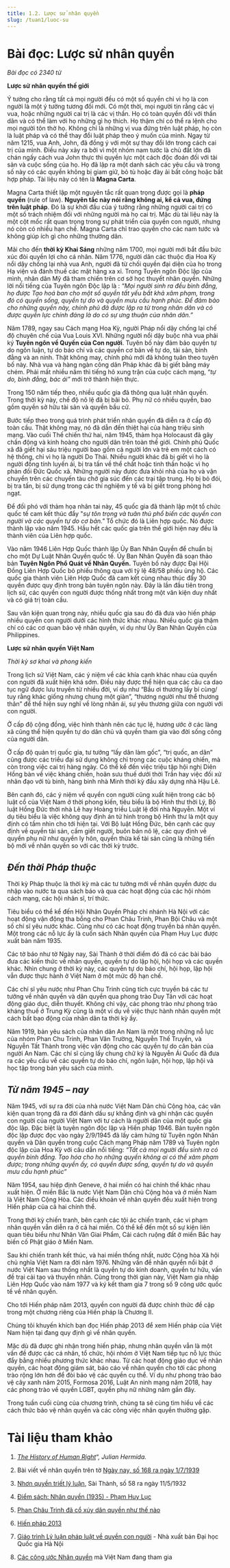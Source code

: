 ```yaml
---
title: 1.2. Lược sử nhân quyền
slug: /tuan1/luoc-su
---
```


# **Bài đọc: Lược sử nhân quyền** 

*Bài đọc có 2340 từ*

**Lược sử nhân quyền thế giới** 

Ý tưởng cho rằng tất cả mọi người đều có một số quyền chỉ vì họ là con người là một ý tưởng tương đối mới. Có một thời, mọi người tin rằng các vị vua, hoặc những người cai trị là các vị thần. Họ có toàn quyền đối với thần dân và có thể làm với họ những gì họ thích. Họ thậm chí có thể ra lệnh cho mọi người tôn thờ họ. Không chỉ là những vị vua đứng trên luật pháp, họ còn là luật pháp và có thể thay đổi luật pháp theo ý muốn của mình. Ngay từ năm 1215, vua Anh, John, đã đồng ý với một sự thay đổi lớn trong cách cai trị của mình. Điều này xảy ra bởi vì một nhóm nam tước là chủ đất lớn đã chán ngấy cách vua John thực thi quyền lực một cách độc đoán đối với tài sản và cuộc sống của họ. Họ đã lập ra một danh sách các yêu cầu và trong số này có các quyền không bị giam giữ, bỏ tù hoặc đày ải bất công hoặc bất hợp pháp. Tài liệu này có tên là **Magna Carta**.

Magna Carta thiết lập một nguyên tắc rất quan trọng được gọi là **pháp quyền** (rule of law). **Nguyên tắc này nói rằng không ai, kể cả vua, đứng trên luật pháp**. Đó là sự khởi đầu của ý tưởng rằng những người cai trị có một số trách nhiệm đối với những người mà họ cai trị. Mặc dù tài liệu này là một cột mốc rất quan trọng trong sự phát triển của quyền con người, nhưng nó còn có nhiều  hạn chế. Magna Carta chỉ trao quyền cho các nam tước và không giúp ích gì cho những thường dân.

Mãi cho đến **thời kỳ Khai Sáng** những năm 1700, mọi người mới bắt đầu bức xúc đòi quyền lợi cho cá nhân. Năm 1776, người dân các thuộc địa Hoa Kỳ nổi dậy chống lại nhà vua Anh, người đã từ chối quyền đại diện của họ trong Hạ viện và đánh thuế các mặt hàng xa xỉ. Trong Tuyên ngôn Độc lập của mình, nhân dân Mỹ đã tham chiến trên cơ sở học thuyết nhân quyền. Những lời nổi tiếng của Tuyên ngôn Độc lập là : *“Mọi người sinh ra đều bình đẳng, họ được Tạo hoá ban cho một số quyền tất yếu bất khả xâm phạm, trong đó có quyền sống, quyền tự do và quyền mưu cầu hạnh phúc. Để đảm bảo cho những quyền này, chính phủ đã được lập ra từ trong nhân dân và có được quyền lực chính đáng là do có sự ưng thuận của nhân dân.”*

Năm 1789, ngay sau Cách mạng Hoa Kỳ, người Pháp nổi dậy chống lại chế độ chuyên chế của Vua Louis XVI. Những người nổi dậy buộc nhà vua phải ký **Tuyên ngôn về Quyền của Con người**. Tuyên bố này đảm bảo quyền tự do ngôn luận, tự do báo chí và các quyền cơ bản về tự do, tài sản, bình đẳng và an ninh. Thật không may, chính phủ mới đã không tuân theo tuyên bố này. Nhà vua và hàng ngàn công dân Pháp khác đã bị giết bằng máy chém. Phải mất nhiều năm thì tiếng hô xung trận của cuộc cách mạng, “*tự do, bình đẳng, bác ái”* mới trở thành hiện thực.

Trong 150 năm tiếp theo, nhiều quốc gia đã thông qua luật nhân quyền. Trong thời kỳ này, chế độ nô lệ đã bị bãi bỏ. Phụ nữ có nhiều quyền, bao gồm quyền sở hữu tài sản và quyền bầu cử.

Bước tiếp theo trong quá trình phát triển nhân quyền đã diễn ra ở cấp độ toàn cầu. Thật không may, nó đã dẫn đến thiệt hại của hàng triệu sinh mạng. Vào cuối Thế chiến thứ hai, năm 1945, thảm họa Holocaust đã gây chấn động và kinh hoàng cho người dân trên toàn thế giới. Chính phủ Quốc xã đã giết hại sáu triệu người bao gồm cả người lớn và trẻ em một cách có hệ thống, chỉ vì họ là người Do Thái. Nhiều người khác đã bị giết vì họ là người đồng tính luyến ái, bị tra tấn về thể chất hoặc tinh thần hoặc vì họ phản đối Đức Quốc xã. Những người này được đưa khỏi nhà của họ và vận chuyển trên các chuyến tàu chở gia súc đến các trại tập trung. Họ bị bỏ đói, bị tra tấn, bị sử dụng trong các thí nghiệm y tế và bị giết trong phòng hơi ngạt. 

Để đối phó với thảm họa nhân tai này, 45 quốc gia đã thành lập một tổ chức quốc tế cam kết thúc đẩy "*sự tôn trọng và tuân thủ phổ biến các quyền con người và các quyền tự do cơ bản."* Tổ chức đó là Liên hợp quốc. Nó được thành lập vào năm 1945\. Hầu hết các quốc gia trên thế giới hiện nay đều là thành viên của Liên hợp quốc.

Vào năm 1946 Liên Hợp Quốc thành lập Ủy Ban Nhân Quyền để chuẩn bị cho một Dự Luật Nhân Quyền quốc tế. Ủy Ban Nhân Quyền đã soạn thảo bản **Tuyên Ngôn Phổ Quát về Nhân Quyền.** Tuyên bố này được Đại Hội Đồng Liên Hợp Quốc bỏ phiếu thông qua với tỷ lệ 48/58 phiếu ủng hộ. Các quốc gia thành viên Liên Hợp Quốc đã cam kết cùng nhau thúc đẩy 30 quyền được quy định trong bản tuyên ngôn này. Đây là lần đầu tiên trong lịch sử, các quyền con người được thống nhất trong một văn kiện duy nhất và có giá trị toàn cầu. 

Sau văn kiện quan trọng này, nhiều quốc gia sau đó đã đưa vào hiến pháp nhiều quyền con người dưới các hình thức khác nhau. Nhiều quốc gia thậm chí có các cơ quan bảo vệ nhân quyền, ví dụ như Ủy Ban Nhân Quyền của Philippines.

**Lược sử nhân quyền Việt Nam** 

*Thời kỳ sơ khai và phong kiến*

Trong lịch sử Việt Nam, các ý niệm về các khía cạnh khác nhau của quyền con người đã xuất hiện khá sớm. Điều này được thể hiện qua các câu ca dao tục ngữ được lưu truyền từ nhiều đời, ví dụ như “Bầu ơi thương lấy bí cùng/ tuy rằng khác giống nhưng chung một giàn”, “thương người như thể thương thân” để thể hiện suy nghĩ về lòng nhân ái, sự yêu thương giữa con người với con người.

Ở cấp độ cộng đồng, việc hình thành nên các tục lệ, hương ước ở các làng xã cũng thể hiện quyền tự do dân chủ và quyền tham gia vào đời sống công của người dân.

Ở cấp độ quản trị quốc gia, tư tưởng “lấy dân làm gốc”, “trị quốc, an dân” cũng được các triều đại sử dụng không chỉ trong các cuộc kháng chiến, mà còn trong việc cai trị hàng ngày. Có thể kể đến việc triệu tập hội nghị Diên Hồng bàn về việc kháng chiến, hoãn sưu thuế dưới thời Trần hay việc đối xử nhân đạo với tù binh, hàng binh nhà Minh thời kỳ đầu xây dựng nhà Hậu Lê.

Bên cạnh đó, các ý niệm về quyền con người cũng xuất hiện trong các bộ luật cổ của Việt Nam ở thời phong kiến, tiêu biểu là bộ Hình thư thời Lý, Bộ luật Hồng Đức thời nhà Lê hay Hoàng triều Luật lệ đời nhà Nguyễn. Một ví dụ tiêu biểu là việc không quy định án tử hình trong bộ Hình thư là một quy định có tầm nhìn cho tới hiện tại. Với Bộ luật Hồng Đức, bên cạnh các quy định về quyền tài sản, cấm giết người, buôn bán nô lệ, các quy định về quyền phụ nữ như quyền ly hôn, quyền thừa kế tài sản cũng là những tiến bộ mới về nhân quyền so với các thời kỳ trước.

## *Đến thời Pháp thuộc*

Thời kỳ Pháp thuộc là thời kỳ mà các tư tưởng mới về nhân quyền được du nhập vào nước ta qua sách báo và qua các hoạt động của các hội nhóm cách mạng, các hội nhân sĩ, trí thức.

Tiêu biểu có thể kể đến Hội Nhân Quyền Pháp chi nhánh Hà Nội với các hoạt động vận động tha bổng cho Phan Châu Trinh, Phan Bội Châu và một số chí sĩ yêu nước khác. Cũng như có các hoạt động truyền bá nhân quyền. Một trong các nỗ lực ấy là cuốn sách Nhân quyền của Phạm Huy Lục được xuất bản năm 1935\.

Các tờ báo như tờ Ngày nay, Sài Thành ở thời điểm đó đã có các bài báo đưa các kiến thức về nhân quyền, quyền tự do lập hội, hội họp và các quyền khác. Nhìn chung ở thời kỳ này, các quyền tự do báo chí, hội họp, lập hội vẫn được thực hành ở Việt Nam ở một mức độ hạn chế.

Các chí sĩ yêu nước như Phan Chu Trinh cũng tích cực truyền bá các tư tưởng về nhân quyền và dân quyền qua phong trào Duy Tân với các hoạt động giáo dục, diễn thuyết. Không chỉ vậy, các phong trào như phong trào kháng thuế ở Trung Kỳ cũng là một ví dụ về việc thực hành nhân quyền một cách bất bạo động của nhân dân ta thời kỳ ấy.

Năm 1919, bản yêu sách của nhân dân An Nam là một trong những nỗ lực của nhóm Phan Chu Trinh, Phan Văn Trường, Nguyễn Thế Truyền, và Nguyễn Tất Thành trong việc vận động cho các quyền tự do căn bản của người An Nam. Các chí sĩ cùng lấy chung chữ ký là Nguyễn Ái Quốc đã đưa ra các yêu cầu về các quyền tự do báo chí, ngôn luận, hội họp, lập hội và học tập trong bản yêu sách của mình.

## *Từ năm 1945 – nay*

Năm 1945, với sự ra đời của nhà nước Việt Nam Dân chủ Cộng hòa, các văn kiện quan trọng đã ra đời đánh dấu sự khẳng định và ghi nhận các quyền con người của người Việt Nam với tư cách là người dân của một quốc gia độc lập. Đặc biệt là tuyên ngôn độc lập và Hiến pháp 1946\. Bản tuyên ngôn độc lập được đọc vào ngày 2/9/1945 đã lấy cảm hứng từ Tuyên ngôn Nhân quyền và Dân quyền trong cuộc Cách mạng Pháp năm 1789 và Tuyên ngôn độc lập của Hoa Kỳ với câu dẫn nổi tiếng: *“Tất cả mọi người đều sinh ra có quyền bình đẳng. Tạo hóa cho họ những quyền không ai có thể xâm phạm được; trong những quyền ấy, có quyền được sống, quyền tự do và quyền mưu cầu hạnh phúc”*

Năm 1954, sau hiệp định Geneve, ở hai miền có hai chính thể khác nhau xuất hiện. Ở miền Bắc là nước Việt Nam Dân chủ Cộng hòa và ở miền Nam là Việt Nam Cộng Hòa. Các điều khoản về nhân quyền đều xuất hiện trong Hiến pháp của cả hai chính thể.

Trong thời kỳ chiến tranh, bên cạnh các tội ác chiến tranh, các vi phạm nhân quyền vẫn diễn ra ở cả hai miền. Có thể kể đến một số sự kiện liên quan tiêu biểu như Nhân Văn Giai Phẩm, Cải cách ruộng đất ở miền Bắc hay biến cố Phật giáo ở Miền Nam.

Sau khi chiến tranh kết thúc, và hai miền thống nhất, nước Cộng hòa Xã hội chủ nghĩa Việt Nam ra đời năm 1976\. Những vấn đề nhân quyền nổi bật ở nước Việt Nam sau thống nhất là quyền tự do kinh doanh, quyền tư hữu, vấn đề trại cải tạo và thuyền nhân. Cũng trong thời gian này, Việt Nam gia nhập Liên Hợp Quốc vào năm 1977 và ký kết tham gia 7 trong số 9 công ước quốc tế về nhân quyền.

Cho tới Hiến pháp năm 2013, quyền con người đã được chính thức đề cập trong một chương riêng của Hiến pháp là Chương II. 

Chúng tôi khuyến khích bạn đọc Hiến pháp 2013 để xem Hiến pháp của Việt Nam hiện tại đang quy định gì về nhân quyền.

Mặc dù đã được ghi nhận trong hiến pháp, nhưng nhân quyền vẫn là một vấn đề được các cá nhân, tổ chức, hội nhóm ở Việt Nam tiếp tục nỗ lực thúc đẩy bằng nhiều phương thức khác nhau. Từ các hoạt động giáo dục về nhân quyền, các hoạt động giám sát, báo cáo về nhân quyền cho tới các phong trào rộng lớn hơn để đòi bảo vệ các quyền cụ thể. Ví dụ như phong trào bảo vệ cây xanh năm 2015, Formosa 2016, Luật An ninh mạng năm 2018, hay các phong trào về quyền LGBT, quyền phụ nữ những năm gần đây. 

Trong tuần cuối cùng của chương trình, chúng ta sẽ cùng tìm hiểu về các cách thức bảo vệ nhân quyền và các công việc nhân quyền thường gặp.

# **Tài liệu tham khảo**

1. [*The History of Human Right*](http://www.julianhermida.com/rightshumanrights.htm)*“, Julian Hermida.*

2. Bài viết về nhân quyền trên tờ [Ngày nay, số 168 ra ngày 1/7/1939](http://baochi.nlv.gov.vn/baochi/cgi-bin/baochi?a=d&d=Hxsu19390701.1.9&srpos=1&e=-------vi-20-Hxsu-1--img-txIN-H%E1%BB%99i+nh%C3%A2n+quy%E1%BB%81n+-----)  
3. [Nhơn quyền triết lý luận](http://baochi.nlv.gov.vn/baochi/cgi-bin/baochi?a=d&d=RbD19320511&e=-------vi-20--1--img-txIN-nh%c3%a2n+quy%e1%bb%81n+-----#), Sài Thành, số 58 ra ngày 11/5/1932  
4. [Điểm sách: Nhân quyền (1935) \- Phạm Huy Lục](https://www.luatkhoa.org/2017/04/diem-sach-nhan-quyen-1935-pham-huy-luc/)  
5. [Phan Châu Trinh đã cổ xúy dân quyền như thế nào](https://www.luatkhoa.org/2017/03/phan-chau-trinh-da-co-xuy-dan-quyen-nhu-the-nao/)  
6. [Hiến pháp 2013](http://vbpl.vn/TW/Pages/vbpq-toanvan.aspx?ItemID=32801)  
7. [Giáo trình Lý luận pháp luật về quyền con người](http://www.nhanquyen.vn/images/File/60giao%20trinh%20nhan%20quyen%202011.pdf) \- Nhà xuất bản Đại học Quốc gia Hà Nội  
8. [Các công ước Nhân quyền](https://tbinternet.ohchr.org/_layouts/15/TreatyBodyExternal/Treaty.aspx?CountryID=192&Lang=EN) mà Việt Nam đang tham gia


